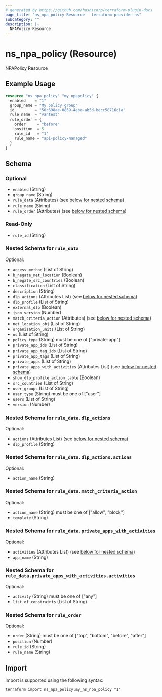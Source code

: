 ```yaml
---
# generated by https://github.com/hashicorp/terraform-plugin-docs
page_title: "ns_npa_policy Resource - terraform-provider-ns"
subcategory: ""
description: |-
  NPAPolicy Resource
---
```


# ns_npa_policy (Resource)

NPAPolicy Resource

## Example Usage

```terraform
resource "ns_npa_policy" "my_npapolicy" {
  enabled    = "1"
  group_name = "My policy group"
  id         = "50c698ae-0859-4eba-ab5d-becc58716c1a"
  rule_name  = "vantest"
  rule_order = {
    order     = "before"
    position  = 5
    rule_id   = "1"
    rule_name = "api-policy-managed"
  }
}
```

<!-- schema generated by tfplugindocs -->
## Schema

### Optional

- `enabled` (String)
- `group_name` (String)
- `rule_data` (Attributes) (see [below for nested schema](#nestedatt--rule_data))
- `rule_name` (String)
- `rule_order` (Attributes) (see [below for nested schema](#nestedatt--rule_order))

### Read-Only

- `rule_id` (String)

<a id="nestedatt--rule_data"></a>
### Nested Schema for `rule_data`

Optional:

- `access_method` (List of String)
- `b_negate_net_location` (Boolean)
- `b_negate_src_countries` (Boolean)
- `classification` (List of String)
- `description` (String)
- `dlp_actions` (Attributes List) (see [below for nested schema](#nestedatt--rule_data--dlp_actions))
- `dlp_profile` (List of String)
- `external_dlp` (Boolean)
- `json_version` (Number)
- `match_criteria_action` (Attributes) (see [below for nested schema](#nestedatt--rule_data--match_criteria_action))
- `net_location_obj` (List of String)
- `organization_units` (List of String)
- `os` (List of String)
- `policy_type` (String) must be one of ["private-app"]
- `private_app_ids` (List of String)
- `private_app_tag_ids` (List of String)
- `private_app_tags` (List of String)
- `private_apps` (List of String)
- `private_apps_with_activities` (Attributes List) (see [below for nested schema](#nestedatt--rule_data--private_apps_with_activities))
- `show_dlp_profile_action_table` (Boolean)
- `src_countries` (List of String)
- `user_groups` (List of String)
- `user_type` (String) must be one of ["user"]
- `users` (List of String)
- `version` (Number)

<a id="nestedatt--rule_data--dlp_actions"></a>
### Nested Schema for `rule_data.dlp_actions`

Optional:

- `actions` (Attributes List) (see [below for nested schema](#nestedatt--rule_data--dlp_actions--actions))
- `dlp_profile` (String)

<a id="nestedatt--rule_data--dlp_actions--actions"></a>
### Nested Schema for `rule_data.dlp_actions.actions`

Optional:

- `action_name` (String)



<a id="nestedatt--rule_data--match_criteria_action"></a>
### Nested Schema for `rule_data.match_criteria_action`

Optional:

- `action_name` (String) must be one of ["allow", "block"]
- `template` (String)


<a id="nestedatt--rule_data--private_apps_with_activities"></a>
### Nested Schema for `rule_data.private_apps_with_activities`

Optional:

- `activities` (Attributes List) (see [below for nested schema](#nestedatt--rule_data--private_apps_with_activities--activities))
- `app_name` (String)

<a id="nestedatt--rule_data--private_apps_with_activities--activities"></a>
### Nested Schema for `rule_data.private_apps_with_activities.activities`

Optional:

- `activity` (String) must be one of ["any"]
- `list_of_constraints` (List of String)




<a id="nestedatt--rule_order"></a>
### Nested Schema for `rule_order`

Optional:

- `order` (String) must be one of ["top", "bottom", "before", "after"]
- `position` (Number)
- `rule_id` (String)
- `rule_name` (String)

## Import

Import is supported using the following syntax:

```shell
terraform import ns_npa_policy.my_ns_npa_policy "1"
```

